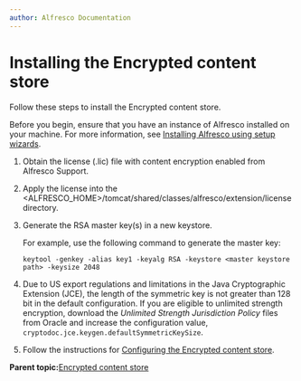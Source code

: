 ```yaml
---
author: Alfresco Documentation
---
```


# Installing the Encrypted content store

Follow these steps to install the Encrypted content store.

Before you begin, ensure that you have an instance of Alfresco installed on your machine. For more information, see [Installing Alfresco using setup wizards](../concepts/installs-eval-intro.md).

1.  Obtain the license \(.lic\) file with content encryption enabled from Alfresco Support.

2.  Apply the license into the <ALFRESCO\_HOME\>/tomcat/shared/classes/alfresco/extension/license directory.

3.  Generate the RSA master key\(s\) in a new keystore.

    For example, use the following command to generate the master key:

    ```
    keytool -genkey -alias key1 -keyalg RSA -keystore <master keystore path> -keysize 2048
    ```

4.  Due to US export regulations and limitations in the Java Cryptographic Extension \(JCE\), the length of the symmetric key is not greater than 128 bit in the default configuration. If you are eligible to unlimited strength encryption, download the *Unlimited Strength Jurisdiction Policy* files from Oracle and increase the configuration value, `cryptodoc.jce.keygen.defaultSymmetricKeySize`.

5.  Follow the instructions for [Configuring the Encrypted content store](../concepts/encrypted-config.md).


**Parent topic:**[Encrypted content store](../concepts/encrypted-cs-home.md)

